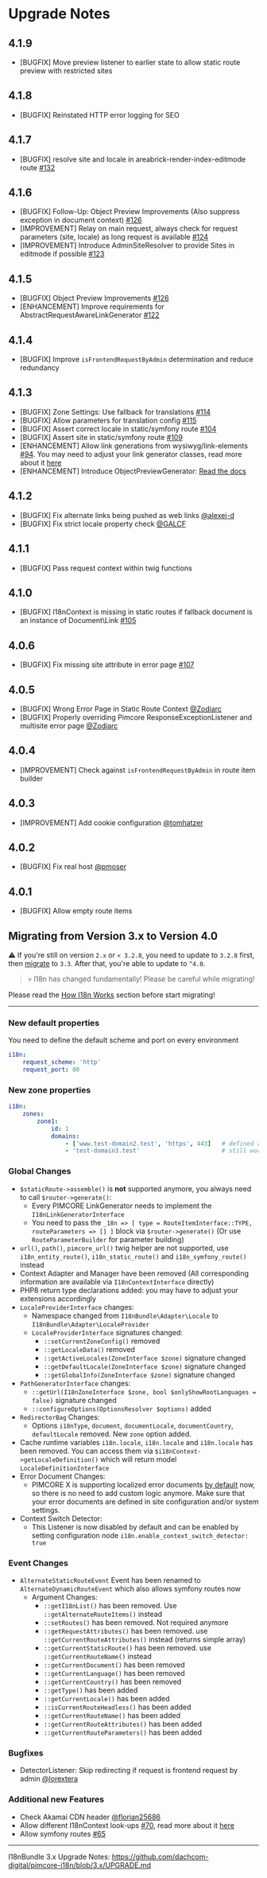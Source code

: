 # Upgrade Notes

## 4.1.9
- [BUGFIX] Move preview listener to earlier state to allow static route preview with restricted sites

## 4.1.8
- [BUGFIX] Reinstated HTTP error logging for SEO

## 4.1.7
- [BUGFIX] resolve site and locale in areabrick-render-index-editmode route [#132](https://github.com/dachcom-digital/pimcore-i18n/issues/132)

## 4.1.6
- [BUGFIX] Follow-Up: Object Preview Improvements (Also suppress exception in document context) [#126](https://github.com/dachcom-digital/pimcore-i18n/pull/126)
- [IMPROVEMENT] Relay on main request, always check for request parameters (site, locale) as long request is available [#124](https://github.com/dachcom-digital/pimcore-i18n/pull/124)
- [IMPROVEMENT] Introduce AdminSiteResolver to provide Sites in editmode if possible [#123](https://github.com/dachcom-digital/pimcore-i18n/pull/123)

## 4.1.5
- [BUGFIX] Object Preview Improvements [#126](https://github.com/dachcom-digital/pimcore-i18n/pull/126)
- [ENHANCEMENT] Improve requirements for AbstractRequestAwareLinkGenerator [#122](https://github.com/dachcom-digital/pimcore-i18n/issues/122)

## 4.1.4
- [BUGFIX] Improve `isFrontendRequestByAdmin` determination and reduce redundancy

## 4.1.3
- [BUGFIX] Zone Settings: Use fallback for translations [#114](https://github.com/dachcom-digital/pimcore-i18n/issues/114)
- [BUGFIX] Allow parameters for translation config [#115](https://github.com/dachcom-digital/pimcore-i18n/issues/115)
- [BUGFIX] Assert correct locale in static/symfony route [#104](https://github.com/dachcom-digital/pimcore-i18n/issues/104)
- [BUGFIX] Assert site in static/symfony route [#109](https://github.com/dachcom-digital/pimcore-i18n/issues/109)
- [ENHANCEMENT] Allow link generations from wysiwyg/link-elements [#94](https://github.com/dachcom-digital/pimcore-i18n/issues/94). You may need to adjust your link generator classes, read more about it [here](./docs/1_I18n.md#pimcore-link-generator)
- [ENHANCEMENT] Introduce ObjectPreviewGenerator: [Read the docs](./docs/1_I18n.md#pimcore-preview-generator)
## 4.1.2
- [BUGFIX] Fix alternate links being pushed as web links [@alexej-d](https://github.com/dachcom-digital/pimcore-i18n/issues/97)
- [BUGFIX] Fix strict locale property check [@GALCF](https://github.com/dachcom-digital/pimcore-i18n/pull/103)
## 4.1.1
- [BUGFIX] Pass request context within twig functions
## 4.1.0
- [BUGFIX] I18nContext is missing in static routes if fallback document is an instance of Document\Link [#105](https://github.com/dachcom-digital/pimcore-i18n/issues/105)
## 4.0.6
- [BUGFIX] Fix missing site attribute in error page [#107](https://github.com/dachcom-digital/pimcore-i18n/issues/107)
## 4.0.5
- [BUGFIX] Wrong Error Page in Static Route Context  [@Zodiarc](https://github.com/dachcom-digital/pimcore-i18n/issues/96)
- [BUGFIX] Properly overriding Pimcore ResponseExceptionListener and multisite error page [@Zodiarc](https://github.com/dachcom-digital/pimcore-i18n/pull/101)
## 4.0.4
- [IMPROVEMENT] Check against `isFrontendRequestByAdmin` in route item builder
## 4.0.3
- [IMPROVEMENT] Add cookie configuration [@tomhatzer](https://github.com/dachcom-digital/pimcore-i18n/issues/88)
## 4.0.2
- [BUGFIX] Fix real host [@pmoser](https://github.com/dachcom-digital/pimcore-i18n/pull/86)
## 4.0.1
- [BUGFIX] Allow empty route items

## Migrating from Version 3.x to Version 4.0

⚠️ If you're still on version `2.x` or `< 3.2.8`, you need to update to `3.2.8` first, then [migrate](https://github.com/dachcom-digital/pimcore-i18n/blob/3.x/UPGRADE.md) to `3.3`. 
After that, you're able to update to `^4.0`.

> 💀 I18n has changed fundamentally! Please be careful while migrating!

Please read the [How I18n Works](./docs/1_I18n.md) section before start migrating!

***

### New default properties
You need to define the default scheme and port on every environment

```yaml
i18n:
    request_scheme: 'http'
    request_port: 80
```

### New zone properties
```yaml
i18n:
    zones:
        zone1:
            id: 1
            domains:
                - ['www.test-domain2.test', 'https', 443]   # defined as array you're able to pass scheme and port
                - 'test-domain3.test'                       # still working, default values (i18n.request_scheme, i18n.request_port) will be selected
```

### Global Changes
- `$staticRoute->assemble()` is **not** supported anymore, you always need to call `$router->generate()`:
    - Every PIMCORE LinkGenerator needs to implement the `I18nLinkGeneratorInterface`
    - You need to pass the `_18n => [ type = RouteItemInterface::TYPE, routeParameters => [] ]` block via `$router->generate()` (Or use `RouteParameterBuilder` for parameter building)
- `url()`, `path()`, `pimcore_url()` twig helper are not supported, use `i18n_entity_route()`, `i18n_static_route()` and `i18n_symfony_route()` instead
- Context Adapter and Manager have been removed (All corresponding information are available via `I18nContextInterface` directly)
- PHP8 return type declarations added: you may have to adjust your extensions accordingly
- `LocaleProviderInterface` changes:
    - Namespace changed from `I18nBundle\Adapter\Locale` to `I18nBundle\Adapter\LocaleProvider`
    - `LocaleProviderInterface` signatures changed:
         - `::setCurrentZoneConfig()` removed
         - `::getLocaleData()` removed
         - `::getActiveLocales(ZoneInterface $zone)` signature changed
         - `::getDefaultLocale(ZoneInterface $zone)` signature changed
         - `::getGlobalInfo(ZoneInterface $zone)` signature changed
- `PathGeneratorInterface` changes: 
     - `::getUrl(I18nZoneInterface $zone, bool $onlyShowRootLanguages = false)` signature changed
     - `::configureOptions(OptionsResolver $options)` added
- `RedirectorBag` Changes:
    - Options `i18nType`, `document`, `documentLocale`, `documentCountry`, `defaultLocale` removed. New `zone` option added.
- Cache runtime variables `i18n.locale`, `i18n.locale` and `i18n.locale` has been removed. You can access them via `$i18nContext->getLocaleDefinition()` which will return model `LocaleDefinitionInterface`
- Error Document Changes:
    - PIMCORE X is supporting localized error documents [by default](https://github.com/pimcore/pimcore/pull/9270) now, so there
      is no need to add custom logic anymore. Make sure that your error documents are defined in site configuration and/or system settings.
- Context Switch Detector:
    - This Listener is now disabled by default and can be enabled by setting configuration node `i18n.enable_context_switch_detector: true`

### Event Changes
- `AlternateStaticRouteEvent` Event has been renamed to `AlternateDynamicRouteEvent` which also allows symfony routes now
    - Argument Changes:
        - `::getI18nList()` has been removed. Use ``::getAlternateRouteItems()`` instead
        - `::setRoutes()` has been removed. Not required anymore
        - `::getRequestAttributes()` has been removed. use `::getCurrentRouteAttributes()` instead (returns simple array)
        - `::getCurrentStaticRoute()` has been removed. use `::getCurrentRouteName()` instead
        - `::getCurrentDocument()` has been removed
        - `::getCurrentLanguage()` has been removed
        - `::getCurrentCountry()` has been removed
        - `::getType()` has been added
        - `::getCurrentLocale()` has been added
        - `::isCurrentRouteHeadless()` has been added
        - `::getCurrentRouteName()` has been added
        - `::getCurrentRouteAttributes()` has been added
        - `::getCurrentRouteParameters()` has been added

### Bugfixes
- DetectorListener: Skip redirecting if request is frontend request by admin [@lorextera](https://github.com/dachcom-digital/pimcore-i18n/pull/83)

### Additional new Features
- Check Akamai CDN header [@florian25686](https://github.com/dachcom-digital/pimcore-i18n/pull/76/files)
- Allow different I18nContext look-ups [#70](https://github.com/dachcom-digital/pimcore-i18n/issues/70), read more about it [here](./docs/21_I18nContext.md)
- Allow symfony routes [#65](https://github.com/dachcom-digital/pimcore-i18n/issues/65)

***

I18nBundle 3.x Upgrade Notes: https://github.com/dachcom-digital/pimcore-i18n/blob/3.x/UPGRADE.md
